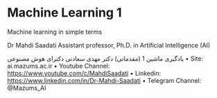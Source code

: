 # Machine Learning 1
Machine learning in simple terms

Dr Mahdi Saadati
Assistant professor, Ph.D. in Artificial Intelligence (AI)


یادگیری ماشین 1 (مقدماتی)
دکتر مهدی سعادتی
دکترای هوش مصنوعی
•	Site: ai.mazums.ac.ir
•	Youtube Channel: https://www.youtube.com/c/MahdiSaadati
•	Linkedin: https://www.linkedin.com/in/Dr-Mahdi-Saadati
•	Telegram Channel: @Mazums_AI
